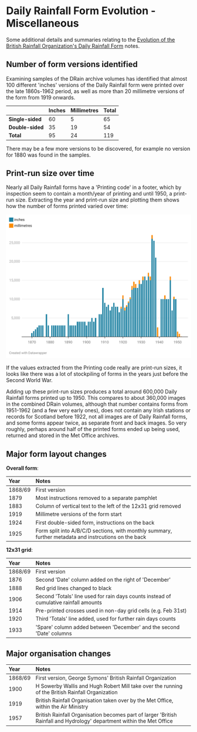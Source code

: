 # Daily Rainfall Form Evolution - Miscellaneous

Some additional details and summaries relating to the [Evolution of the British Rainfall Organization's Daily Rainfall Form](Daily_Rainfall_Form_Evolution.md) notes.

## Number of form versions identified

Examining samples of the DRain archive volumes has identified that almost 100 different 'inches' versions of the Daily Rainfall form were printed over the late 1860s-1962 period, 
as well as more than 20 millimetre versions of the form from 1919 onwards.

| |Inches|Millimetres|Total|
|-|------|-----------|-----|
|**Single-sided**|60|5|65|
|**Double-sided**|35|19|54|
|**Total**|95|24|119|

There may be a few more versions to be discovered, for example no version for 1880 was found in the samples.

## Print-run size over time

Nearly all Daily Rainfall forms have a 'Printing code' in a footer, which by inspection seem to contain a month/year of printing and 
until 1950, a print-run size. Extracting the year and print-run size and plotting them shows how the number of forms printed varied over time:

<a href="https://www.datawrapper.de/_/PtZTJ/">
<img src="page_images/DW_Chart_PtZTJ.print_run_size_by_year.png" style="width:600px">
</a>

If the values extracted from the Printing code really are print-run sizes, it looks like there was a lot of stockpiling of forms in the years just before the Second World War.

Adding up these print-run sizes produces a total around 600,000 Daily Rainfall forms printed up to 1950. This compares to about 360,000 images in the combined DRain volumes, although
that number contains forms from 1951-1962 (and a few very early ones), does not contain any Irish stations or records for Scotland before 1922, not all images are of Daily Rainfall forms, and some forms 
appear twice, as separate front and back images. So very roughly, perhaps around half of the printed forms ended up being used, returned and stored in the Met Office archives.

## Major form layout changes

**Overall form**:

|Year|Notes|
|:----------|:----|
|1868/69|First version|
|1879|Most instructions removed to a separate pamphlet
|1883|Column of vertical text to the left of the 12x31 grid removed|
|1919|Millimetre versions of the form start|
|1924|First double-sided form, instructions on the back|
|1925|Form split into A/B/C/D sections, with monthly summary, further metadata and instrcutions on the back|

**12x31 grid**:

|Year|Notes|
|:----------|:----|
|1868/69|First version|
|1876|Second 'Date' column added on the right of 'December'|
|1888|Red grid lines changed to black|
|1906|Second 'Totals' line used for rain days counts instead of cumulative rainfall amounts|
|1914|Pre-printed crosses used in non-day grid cells (e.g. Feb 31st)|
|1920|Third 'Totals' line added, used for further rain days counts|
|1933|'Spare' column added between 'December' and the second 'Date' columns|

## Major organisation changes

|Year|Notes|
|:----------|:----|
|1868/69|First version, George Symons' British Rainfall Organization|
|1900|H Sowerby Wallis and Hugh Robert Mill take over the running of the British Rainfall Organization|
|1919|British Rainfall Organisation taken over by the Met Office, within the Air Ministry|
|1957|British Rainfall Organisation becomes part of larger 'British Rainfall and Hydrology' department within the Met Office|


